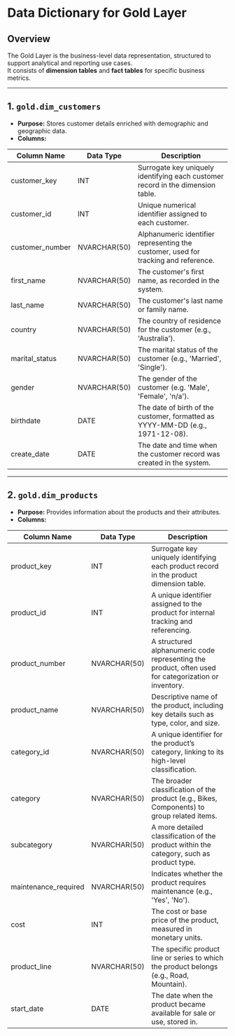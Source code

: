 # Data Dictionary for Gold Layer

## Overview
The Gold Layer is the business-level data representation, structured to support analytical and reporting use cases.  
It consists of **dimension tables** and **fact tables** for specific business metrics.

---

## 1. `gold.dim_customers`

- **Purpose:** Stores customer details enriched with demographic and geographic data.
- **Columns:**

| Column Name     | Data Type       | Description |
|-----------------|-----------------|-------------|
| customer_key    | INT             | Surrogate key uniquely identifying each customer record in the dimension table. |
| customer_id     | INT             | Unique numerical identifier assigned to each customer. |
| customer_number | NVARCHAR(50)    | Alphanumeric identifier representing the customer, used for tracking and reference. |
| first_name      | NVARCHAR(50)    | The customer's first name, as recorded in the system. |
| last_name       | NVARCHAR(50)    | The customer's last name or family name. |
| country         | NVARCHAR(50)    | The country of residence for the customer (e.g., 'Australia'). |
| marital_status  | NVARCHAR(50)    | The marital status of the customer (e.g., 'Married', 'Single'). |
| gender          | NVARCHAR(50)    | The gender of the customer (e.g. 'Male', 'Female', 'n/a'). |
| birthdate       | DATE            | The date of birth of the customer, formatted as YYYY-MM-DD (e.g., 1971-12-08). |
| create_date     | DATE            | The date and time when the customer record was created in the system. |

---
## 2. `gold.dim_products`

- **Purpose:** Provides information about the products and their attributes.
- **Columns:**

| Column Name         | Data Type    | Description                                      |
|---------------------|--------------|--------------------------------------------------|
| product_key         | INT          | Surrogate key uniquely identifying each product record in the product dimension table. |
| product_id          | INT          | A unique identifier assigned to the product for internal tracking and referencing. |
| product_number      | NVARCHAR(50) | A structured alphanumeric code representing the product, often used for categorization or inventory. |
| product_name        | NVARCHAR(50) | Descriptive name of the product, including key details such as type, color, and size. |
| category_id         | NVARCHAR(50) | A unique identifier for the product’s category, linking to its high-level classification. |
| category            | NVARCHAR(50) | The broader classification of the product (e.g., Bikes, Components) to group related items. |
| subcategory         | NVARCHAR(50) | A more detailed classification of the product within the category, such as product type. |
| maintenance_required| NVARCHAR(50) | Indicates whether the product requires maintenance (e.g., 'Yes', 'No'). |
| cost                | INT          | The cost or base price of the product, measured in monetary units. |
| product_line        | NVARCHAR(50) | The specific product line or series to which the product belongs (e.g., Road, Mountain). |
| start_date          | DATE         | The date when the product became available for sale or use, stored in. |
